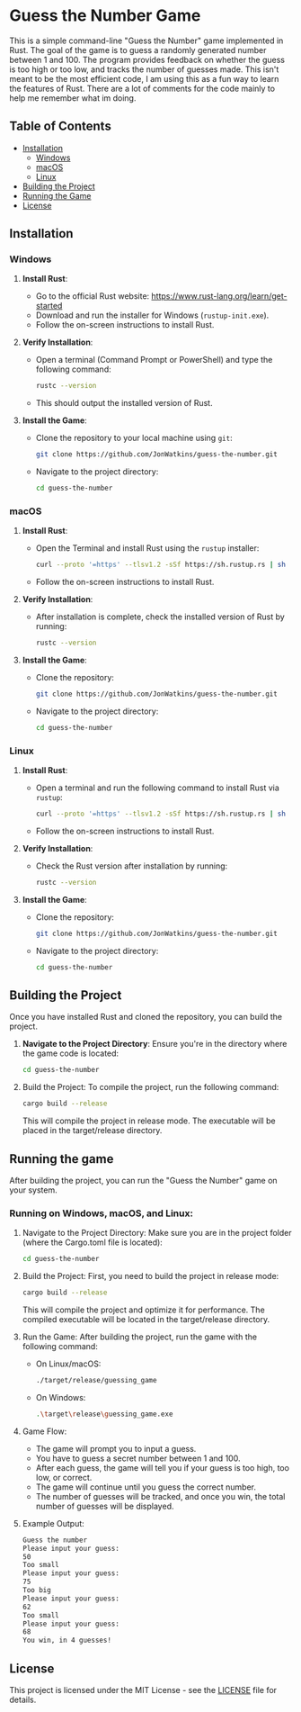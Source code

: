 # Guess the Number Game

This is a simple command-line "Guess the Number" game implemented in Rust. The goal of the game is to guess a randomly generated number between 1 and 100. The program provides feedback on whether the guess is too high or too low, and tracks the number of guesses made. This isn't meant to be the most efficient
code, I am using this as a fun way to learn the features of Rust. There are a lot of comments for the code mainly to help me remember what im doing.

## Table of Contents

- [Installation](#installation)
  - [Windows](#windows)
  - [macOS](#macos)
  - [Linux](#linux)
- [Building the Project](#building-the-project)
- [Running the Game](#running-the-game)
- [License](#license)

## Installation

### Windows

1. **Install Rust**:
   - Go to the official Rust website: https://www.rust-lang.org/learn/get-started
   - Download and run the installer for Windows (`rustup-init.exe`).
   - Follow the on-screen instructions to install Rust.
   
2. **Verify Installation**:
   - Open a terminal (Command Prompt or PowerShell) and type the following command:
     ```bash
     rustc --version
     ```
   - This should output the installed version of Rust.

3. **Install the Game**:
   - Clone the repository to your local machine using `git`:
     ```bash
     git clone https://github.com/JonWatkins/guess-the-number.git
     ```
   - Navigate to the project directory:
     ```bash
     cd guess-the-number
     ```

### macOS

1. **Install Rust**:
   - Open the Terminal and install Rust using the `rustup` installer:
     ```bash
     curl --proto '=https' --tlsv1.2 -sSf https://sh.rustup.rs | sh
     ```
   - Follow the on-screen instructions to install Rust.

2. **Verify Installation**:
   - After installation is complete, check the installed version of Rust by running:
     ```bash
     rustc --version
     ```

3. **Install the Game**:
   - Clone the repository:
     ```bash
     git clone https://github.com/JonWatkins/guess-the-number.git
     ```
   - Navigate to the project directory:
     ```bash
     cd guess-the-number
     ```

### Linux

1. **Install Rust**:
   - Open a terminal and run the following command to install Rust via `rustup`:
     ```bash
     curl --proto '=https' --tlsv1.2 -sSf https://sh.rustup.rs | sh
     ```
   - Follow the on-screen instructions to install Rust.

2. **Verify Installation**:
   - Check the Rust version after installation by running:
     ```bash
     rustc --version
     ```

3. **Install the Game**:
   - Clone the repository:
     ```bash
     git clone https://github.com/JonWatkins/guess-the-number.git
     ```
   - Navigate to the project directory:
     ```bash
     cd guess-the-number
     ```

## Building the Project

Once you have installed Rust and cloned the repository, you can build the project.

1. **Navigate to the Project Directory**:
   Ensure you're in the directory where the game code is located:
   ```bash
   cd guess-the-number
   ```

2. Build the Project: To compile the project, run the following command:
   ```bash
   cargo build --release
   ```
   This will compile the project in release mode. The executable will be placed in the 
   target/release directory.

## Running the game

After building the project, you can run the "Guess the Number" game on your system.

### Running on Windows, macOS, and Linux:

1. Navigate to the Project Directory: Make sure you are in the project folder 
   (where the Cargo.toml file is located):
   ```bash
   cd guess-the-number
   ```

2. Build the Project: First, you need to build the project in release mode:
   ```bash
   cargo build --release
   ```
   This will compile the project and optimize it for performance. The compiled executable 
   will be located in the target/release directory.

3. Run the Game: After building the project, run the game with the following command:
   * On Linux/macOS:
     ```bash
     ./target/release/guessing_game
     ```
   * On Windows:
     ```bash
     .\target\release\guessing_game.exe
     ```

4. Game Flow:
    * The game will prompt you to input a guess.
    * You have to guess a secret number between 1 and 100.
    * After each guess, the game will tell you if your guess is too high, too low, or correct.
    * The game will continue until you guess the correct number.
    * The number of guesses will be tracked, and once you win, the total number of guesses will be displayed.

5. Example Output:
   ```bash
   Guess the number
   Please input your guess:
   50
   Too small
   Please input your guess:
   75
   Too big
   Please input your guess:
   62
   Too small
   Please input your guess:
   68
   You win, in 4 guesses!
   ```


## License

This project is licensed under the MIT License - see the [LICENSE](LICENSE) file for details.
